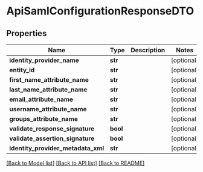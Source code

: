 # ApiSamlConfigurationResponseDTO

## Properties
Name | Type | Description | Notes
------------ | ------------- | ------------- | -------------
**identity_provider_name** | **str** |  | [optional] 
**entity_id** | **str** |  | [optional] 
**first_name_attribute_name** | **str** |  | [optional] 
**last_name_attribute_name** | **str** |  | [optional] 
**email_attribute_name** | **str** |  | [optional] 
**username_attribute_name** | **str** |  | [optional] 
**groups_attribute_name** | **str** |  | [optional] 
**validate_response_signature** | **bool** |  | [optional] 
**validate_assertion_signature** | **bool** |  | [optional] 
**identity_provider_metadata_xml** | **str** |  | [optional] 

[[Back to Model list]](../README.md#documentation-for-models) [[Back to API list]](../README.md#documentation-for-api-endpoints) [[Back to README]](../README.md)

